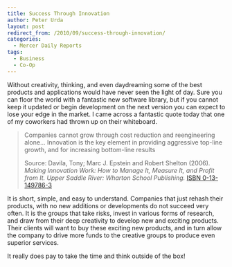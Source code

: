 ```yaml
---
title: Success Through Innovation
author: Peter Urda
layout: post
redirect_from: /2010/09/success-through-innovation/
categories:
  - Mercer Daily Reports
tags:
  - Business
  - Co-Op
---
```

Without creativity, thinking, and even daydreaming some of the best products and applications would have never seen the light of day. Sure you can floor the world with a fantastic new software library, but if you cannot keep it updated or begin development on the next version you can expect to lose your edge in the market. I came across a fantastic quote today that one of my coworkers had thrown up on their whiteboard.

> Companies cannot grow through cost reduction and reengineering alone&#8230; Innovation is the key element in providing aggressive top-line growth, and for increasing bottom-line results
> 
> Source: Davila, Tony; Marc J. Epstein and Robert Shelton (2006). *Making Innovation Work: How to Manage It, Measure It, and Profit from It. Upper Saddle River: Wharton School Publishing.* <a href="http://en.wikipedia.org/wiki/Special:BookSources/0-13-149786-3" class="external external_icon" target="_blank">ISBN 0-13-149786-3</a>

It is short, simple, and easy to understand. Companies that just rehash their products, with no new additions or developments do not succeed very often. It is the groups that take risks, invest in various forms of research, and draw from their deep creativity to develop new and exciting products. Their clients will want to buy these exciting new products, and in turn allow the company to drive more funds to the creative groups to produce even superior services.

It really does pay to take the time and think outside of the box!
